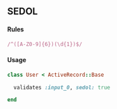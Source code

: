 ## SEDOL

#### Rules

```ruby
/^([A-Z0-9]{6})(\d{1})$/
```

#### Usage

```ruby
class User < ActiveRecord::Base

  validates :input_0, sedol: true

end
```
